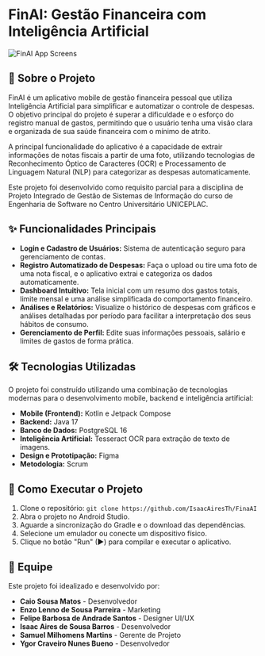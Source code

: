 # FinAI: Gestão Financeira com Inteligência Artificial

![FinAI App Screens](https://i.imgur.com/835s5L8.png)

## 📖 Sobre o Projeto

FinAI é um aplicativo mobile de gestão financeira pessoal que utiliza Inteligência Artificial para simplificar e automatizar o controle de despesas. O objetivo principal do projeto é superar a dificuldade e o esforço do registro manual de gastos, permitindo que o usuário tenha uma visão clara e organizada de sua saúde financeira com o mínimo de atrito.

A principal funcionalidade do aplicativo é a capacidade de extrair informações de notas fiscais a partir de uma foto, utilizando tecnologias de Reconhecimento Óptico de Caracteres (OCR) e Processamento de Linguagem Natural (NLP) para categorizar as despesas automaticamente.

Este projeto foi desenvolvido como requisito parcial para a disciplina de Projeto Integrado de Gestão de Sistemas de Informação do curso de Engenharia de Software no Centro Universitário UNICEPLAC.

## ✨ Funcionalidades Principais

- **Login e Cadastro de Usuários:** Sistema de autenticação seguro para gerenciamento de contas.
- **Registro Automatizado de Despesas:** Faça o upload ou tire uma foto de uma nota fiscal, e o aplicativo extrai e categoriza os dados automaticamente.
- **Dashboard Intuitivo:** Tela inicial com um resumo dos gastos totais, limite mensal e uma análise simplificada do comportamento financeiro.
- **Análises e Relatórios:** Visualize o histórico de despesas com gráficos e análises detalhadas por período para facilitar a interpretação dos seus hábitos de consumo.
- **Gerenciamento de Perfil:** Edite suas informações pessoais, salário e limites de gastos de forma prática.

## 🛠️ Tecnologias Utilizadas

O projeto foi construído utilizando uma combinação de tecnologias modernas para o desenvolvimento mobile, backend e inteligência artificial:

- **Mobile (Frontend):** Kotlin e Jetpack Compose
- **Backend:** Java 17
- **Banco de Dados:** PostgreSQL 16
- **Inteligência Artificial:** Tesseract OCR para extração de texto de imagens.
- **Design e Prototipação:** Figma
- **Metodologia:** Scrum

## 🚀 Como Executar o Projeto

1. Clone o repositório: `git clone https://github.com/IsaacAiresTh/FinaAI`
2. Abra o projeto no Android Studio.
3. Aguarde a sincronização do Gradle e o download das dependências.
4. Selecione um emulador ou conecte um dispositivo físico.
5. Clique no botão "Run" (▶) para compilar e executar o aplicativo.

## 👥 Equipe

Este projeto foi idealizado e desenvolvido por:

- **Caio Sousa Matos** - Desenvolvedor
- **Enzo Lenno de Sousa Parreira** - Marketing
- **Felipe Barbosa de Andrade Santos** - Designer UI/UX
- **Isaac Aires de Sousa Barros** - Desenvolvedor
- **Samuel Milhomens Martins** - Gerente de Projeto
- **Ygor Craveiro Nunes Bueno** - Desenvolvedor
